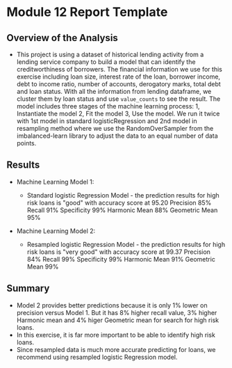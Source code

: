 # Module 12 Report Template

## Overview of the Analysis

* This project is using a dataset of historical lending activity from a lending service company to build a model that can identify the creditworthiness of borrowers.  The financial information we use for this exercise including loan size, interest rate of the loan, borrower income, debt to income ratio, number of accounts, derogatory marks, total debt and loan status.  With all the information from lending dataframe, we cluster them by loan status and use `value_counts` to see the result.  The model includes three stages of the machine learning process: 1, Instantiate the model  2, Fit the model 3, Use the model.  We run it twice with 1st model in standard logisticRegression and 2nd model in resampling method where we use the RandomOverSampler from the imbalanced-learn library to adjust the data to an equal number of data points.

## Results

* Machine Learning Model 1:
  * Standard logistic Regression Model - the prediction results for high risk loans is "good" with 
      accuracy score at 95.20
      Precision 85%
      Recall 91%
      Specificity 99%
      Harmonic Mean 88%
      Geometric Mean 95%

* Machine Learning Model 2:
  * Resampled logistic Regression Model - the prediction results for high risk loans is "very good" with
      accuracy score at 99.37
      Precision 84%
      Recall 99%
      Specificity 99%
      Harmonic Mean 91%
      Geometric Mean 99%

## Summary

* Model 2 provides better predictions because it is only 1% lower on precision versus Model 1.  But it has 8% higher recall value, 3% higher Harmonic mean and 4% higer Geometric mean for search for high risk loans.  
* In this exercise, it is far more important to be able to identify high risk loans.  
* Since resampled data is much more accurate predicting for loans, we recommend using resampled logistic Regression model.